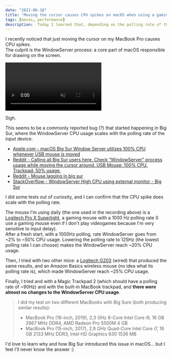 ```yaml
---
date: "2021-06-18"
title: 'Moving the cursor causes CPU spikes on macOS when using a gaming mouse'
tags: [macos, performance]
description:  Today I learned that, depending on the polling rate of the input device, just moving the cursor on macOS can cause CPU spikes.
---
```


I recently noticed that just moving the cursor on my MacBook Pro causes CPU spikes.  
The culprit is the WindowServer process: a core part of macOS responsible for drawing on the screen. 

<div class="float-images">
  <video autoplay controls loop muted playsinline>
    <source src="/videos/windowserver.mp4" type="video/mp4" />
  </video>
</div>

Sigh.

This seems to be a commonly reported bug (?) that started happening in Big Sur, where the WindowServer CPU usage scales with the polling rate of the input device:  

- [Apple.com - macOS Big Sur Window Server utilizes 100% CPU whenever USB mouse is moved
](https://discussions.apple.com/thread/252037451)
- [Reddit - Calling all Big Sur users here. Check “WindowServer” process usage while moving the cursor around. USB Mouse: 100% CPU. Trackpad: 50% usage.](https://www.reddit.com/r/mac/comments/juqcrd/calling_all_big_sur_users_here_check_windowserver/)
- [Reddit - Mouse lagging in big sur](https://old.reddit.com/r/MacOS/comments/juj8zs/mouse_lagging_in_big_sur/gcoxwma/?context=3) 
- [StackOverflow - WindowServer High CPU using external monitor - Big Sur
](https://apple.stackexchange.com/questions/407177/windowserver-high-cpu-using-external-monitor-big-sur)

I did some tests out of curiosity, and I can confirm that the CPU spike does scale with the polling rate. 

The mouse I'm using daily (the one used in the recording above) is a [Logitech Pro X Superlight](https://www.logitechg.com/en-us/products/gaming-mice/pro-x-superlight-wireless-mouse.html), a gaming mouse with a 1000 Hz polling rate (I use a gaming mouse even if I don't play videogames because I'm very sensitive to input delay).  
After a fresh start, with a 1000Hz polling, rate WindowServer goes from ~2% to ~50% CPU usage. Lowering the polling rate to 125Hz (the lowest polling rate I can choose) makes the WindowServer reach ~20% CPU usage.   

Then, I tried with two other mice: a [Logitech G203](https://www.logitechg.com/en-US/products/gaming-mice/g203-prodigy-gaming-mouse.html) (wired) that produced the same results, and an Amazon Basics wireless mouse (no idea what its polling rate is), which made WindowServer reach ~25% CPU usage.   

Finally, I tried and with a Magic Trackpad 2 (which should have a polling rate of ~90Hz) and with the built-in MacBook trackpad, and **there were almost no changes to the WindowServer CPU usage**. 

> I did my test on two different MacBooks with Big Sure (both producing similar results):
> - MacBook Pro (16-inch, 2019), 2,3 GHz 8-Core Intel Core i9, 16 GB 2667 MHz DDR4, AMD Radeon Pro 5500M 4 GB
> - MacBook Pro (15-inch, 2017), 2,8 GHz Quad-Core Intel Core i7, 16 GB 2133 MHz DDR3, Intel HD Graphics 630 1536 MB

I'd love to learn why and how Big Sur introduced this issue in macOS... but I feel I'll never know the answer :)